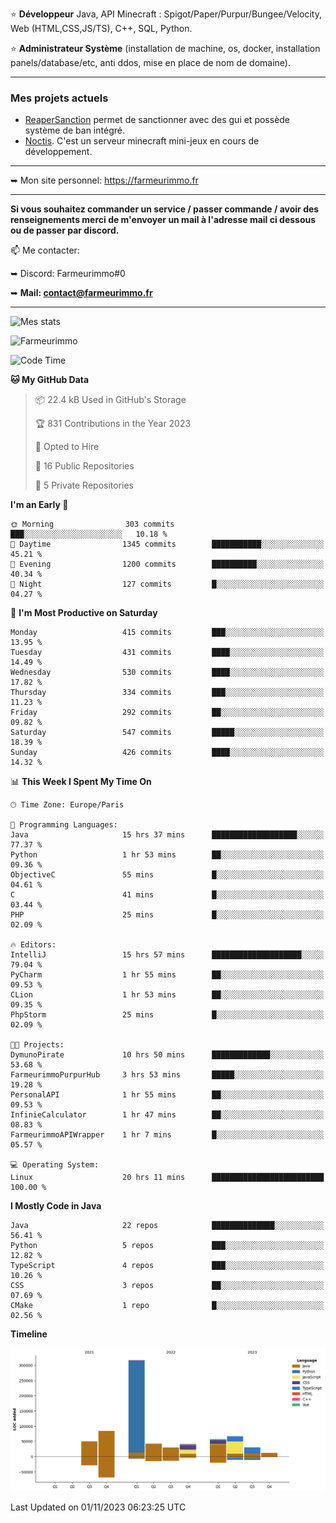 ⭐ **Développeur** Java, API Minecraft : Spigot/Paper/Purpur/Bungee/Velocity, Web (HTML,CSS,JS/TS), C++, SQL, Python.

⭐ **Administrateur Système** (installation de machine, os, docker, installation panels/database/etc, anti ddos, mise en place de nom de domaine).

---

### Mes projets actuels
- [ReaperSanction](https://www.spigotmc.org/resources/reapersanction.89580/) permet de sanctionner avec des gui et possède système de ban intégré.
- [Noctis](https://discord.gg/ydRurvUJ8U). C'est un serveur minecraft mini-jeux en cours de développement.

---

➥ Mon site personnel: https://farmeurimmo.fr

---

**Si vous souhaitez commander un service / passer commande / avoir des renseignements merci de m'envoyer un mail à l'adresse mail ci dessous ou de passer par discord.**

📫 Me contacter:
 
   ➥ Discord: Farmeurimmo#0
   
   ➥ **Mail: contact@farmeurimmo.fr**

---

![Mes stats](https://github-readme-stats.farmeurimmo.fr/api?username=Farmeurimmo&count_private=true&show_icons=true&theme=radical)

<img src="https://komarev.com/ghpvc/?username=Farmeurimmo" alt="Farmeurimmo" />

<!--START_SECTION:waka-->
![Code Time](http://img.shields.io/badge/Code%20Time-990%20hrs%2052%20mins-blue)

**🐱 My GitHub Data** 

> 📦 22.4 kB Used in GitHub's Storage 
 > 
> 🏆 831 Contributions in the Year 2023
 > 
> 💼 Opted to Hire
 > 
> 📜 16 Public Repositories 
 > 
> 🔑 5 Private Repositories 
 > 
**I'm an Early 🐤** 

```text
🌞 Morning                303 commits         ███░░░░░░░░░░░░░░░░░░░░░░   10.18 % 
🌆 Daytime                1345 commits        ███████████░░░░░░░░░░░░░░   45.21 % 
🌃 Evening                1200 commits        ██████████░░░░░░░░░░░░░░░   40.34 % 
🌙 Night                  127 commits         █░░░░░░░░░░░░░░░░░░░░░░░░   04.27 % 
```
📅 **I'm Most Productive on Saturday** 

```text
Monday                   415 commits         ███░░░░░░░░░░░░░░░░░░░░░░   13.95 % 
Tuesday                  431 commits         ████░░░░░░░░░░░░░░░░░░░░░   14.49 % 
Wednesday                530 commits         ████░░░░░░░░░░░░░░░░░░░░░   17.82 % 
Thursday                 334 commits         ███░░░░░░░░░░░░░░░░░░░░░░   11.23 % 
Friday                   292 commits         ██░░░░░░░░░░░░░░░░░░░░░░░   09.82 % 
Saturday                 547 commits         █████░░░░░░░░░░░░░░░░░░░░   18.39 % 
Sunday                   426 commits         ████░░░░░░░░░░░░░░░░░░░░░   14.32 % 
```


📊 **This Week I Spent My Time On** 

```text
🕑︎ Time Zone: Europe/Paris

💬 Programming Languages: 
Java                     15 hrs 37 mins      ███████████████████░░░░░░   77.37 % 
Python                   1 hr 53 mins        ██░░░░░░░░░░░░░░░░░░░░░░░   09.36 % 
ObjectiveC               55 mins             █░░░░░░░░░░░░░░░░░░░░░░░░   04.61 % 
C                        41 mins             █░░░░░░░░░░░░░░░░░░░░░░░░   03.44 % 
PHP                      25 mins             █░░░░░░░░░░░░░░░░░░░░░░░░   02.09 % 

🔥 Editors: 
IntelliJ                 15 hrs 57 mins      ████████████████████░░░░░   79.04 % 
PyCharm                  1 hr 55 mins        ██░░░░░░░░░░░░░░░░░░░░░░░   09.53 % 
CLion                    1 hr 53 mins        ██░░░░░░░░░░░░░░░░░░░░░░░   09.35 % 
PhpStorm                 25 mins             █░░░░░░░░░░░░░░░░░░░░░░░░   02.09 % 

🐱‍💻 Projects: 
DymunoPirate             10 hrs 50 mins      █████████████░░░░░░░░░░░░   53.68 % 
FarmeurimmoPurpurHub     3 hrs 53 mins       █████░░░░░░░░░░░░░░░░░░░░   19.28 % 
PersonalAPI              1 hr 55 mins        ██░░░░░░░░░░░░░░░░░░░░░░░   09.53 % 
InfinieCalculator        1 hr 47 mins        ██░░░░░░░░░░░░░░░░░░░░░░░   08.83 % 
FarmeurimmoAPIWrapper    1 hr 7 mins         █░░░░░░░░░░░░░░░░░░░░░░░░   05.57 % 

💻 Operating System: 
Linux                    20 hrs 11 mins      █████████████████████████   100.00 % 
```

**I Mostly Code in Java** 

```text
Java                     22 repos            ██████████████░░░░░░░░░░░   56.41 % 
Python                   5 repos             ███░░░░░░░░░░░░░░░░░░░░░░   12.82 % 
TypeScript               4 repos             ███░░░░░░░░░░░░░░░░░░░░░░   10.26 % 
CSS                      3 repos             ██░░░░░░░░░░░░░░░░░░░░░░░   07.69 % 
CMake                    1 repo              █░░░░░░░░░░░░░░░░░░░░░░░░   02.56 % 
```



**Timeline**

![Lines of Code chart](https://raw.githubusercontent.com/Farmeurimmo/Farmeurimmo/main/assets/bar_graph.png)


 Last Updated on 01/11/2023 06:23:25 UTC
<!--END_SECTION:waka-->
